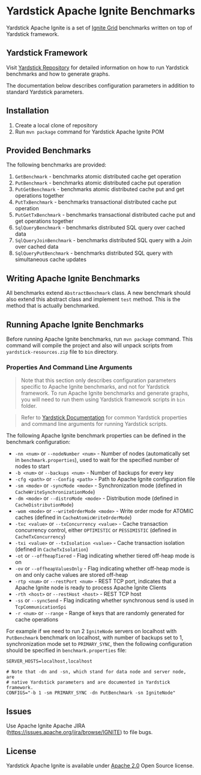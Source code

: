 <!--
  Licensed to the Apache Software Foundation (ASF) under one or more
  contributor license agreements.  See the NOTICE file distributed with
  this work for additional information regarding copyright ownership.
  The ASF licenses this file to You under the Apache License, Version 2.0
  (the "License"); you may not use this file except in compliance with
  the License.  You may obtain a copy of the License at

       http://www.apache.org/licenses/LICENSE-2.0

  Unless required by applicable law or agreed to in writing, software
  distributed under the License is distributed on an "AS IS" BASIS,
  WITHOUT WARRANTIES OR CONDITIONS OF ANY KIND, either express or implied.
  See the License for the specific language governing permissions and
  limitations under the License.
-->

# Yardstick Apache Ignite Benchmarks
Yardstick Apache Ignite is a set of <a href="http://ignite.incubator.apache.org/">Ignite Grid</a> benchmarks written on top of Yardstick framework.

## Yardstick Framework
Visit <a href="https://github.com/gridgain/yardstick" target="_blank">Yardstick Repository</a> for detailed information on how to run Yardstick benchmarks and how to generate graphs.

The documentation below describes configuration parameters in addition to standard Yardstick parameters.

## Installation
1. Create a local clone of repository
2. Run `mvn package` command for Yardstick Apache Ignite POM

## Provided Benchmarks
The following benchmarks are provided:

1. `GetBenchmark` - benchmarks atomic distributed cache get operation
2. `PutBenchmark` - benchmarks atomic distributed cache put operation
3. `PutGetBenchmark` - benchmarks atomic distributed cache put and get operations together
4. `PutTxBenchmark` - benchmarks transactional distributed cache put operation
5. `PutGetTxBenchmark` - benchmarks transactional distributed cache put and get operations together
6. `SqlQueryBenchmark` - benchmarks distributed SQL query over cached data
7. `SqlQueryJoinBenchmark` - benchmarks distributed SQL query with a Join over cached data
8. `SqlQueryPutBenchmark` - benchmarks distributed SQL query with simultaneous cache updates

## Writing Apache Ignite Benchmarks
All benchmarks extend `AbstractBenchmark` class. A new benchmark should also extend this abstract class and implement `test` method. This is the method that is actually benchmarked.

## Running Apache Ignite Benchmarks
Before running Apache Ignite benchmarks, run `mvn package` command. This command will compile the project and also will unpack scripts from `yardstick-resources.zip` file to `bin` directory.

### Properties And Command Line Arguments
> Note that this section only describes configuration parameters specific to Apache Ignite benchmarks, and not for Yardstick framework. To run Apache Ignite benchmarks and generate graphs, you will need to run them using Yardstick framework scripts in `bin` folder.

> Refer to [Yardstick Documentation](https://github.com/gridgain/yardstick) for common Yardstick properties and command line arguments for running Yardstick scripts.

The following Apache Ignite benchmark properties can be defined in the benchmark configuration:

* `-nn <num>` or `--nodeNumber <num>` - Number of nodes (automatically set in `benchmark.properties`), used to wait for the specified number of nodes to start
* `-b <num>` or `--backups <num>` - Number of backups for every key
* `-cfg <path>` or `--Config <path>` - Path to Apache Ignite configuration file
* `-sm <mode>` or `-syncMode <mode>` - Synchronization mode (defined in `CacheWriteSynchronizationMode`)
* `-dm <mode>` or `--distroMode <mode>` - Distribution mode (defined in `CacheDistributionMode`)
* `-wom <mode>` or `--writeOrderMode <mode>` - Write order mode for ATOMIC caches (defined in `CacheAtomicWriteOrderMode`)
* `-txc <value>` or `--txConcurrency <value>` - Cache transaction concurrency control, either `OPTIMISTIC` or `PESSIMISTIC` (defined in `CacheTxConcurrency`)
* `-txi <value>` or `--txIsolation <value>` - Cache transaction isolation (defined in `CacheTxIsolation`)
* `-ot` or `--offheapTiered` - Flag indicating whether tiered off-heap mode is on
* `-ov` or `--offheapValuesOnly` - Flag indicating whether off-heap mode is on and only cache values are stored off-heap
* `-rtp <num>`  or `--restPort <num>` - REST TCP port, indicates that a Apache Ignite node is ready to process Apache Ignite Clients
* `-rth <host>` or `--restHost <host>` - REST TCP host
* `-ss` or `--syncSend` - Flag indicating whether synchronous send is used in `TcpCommunicationSpi`
* `-r <num>` or `--range` - Range of keys that are randomly generated for cache operations

For example if we need to run 2 `IgniteNode` servers on localhost with `PutBenchmark` benchmark on localhost, with number of backups set to 1, synchronization mode set to `PRIMARY_SYNC`, then the following configuration should be specified in `benchmark.properties` file:

```
SERVER_HOSTS=localhost,localhost
    
# Note that -dn and -sn, which stand for data node and server node, are 
# native Yardstick parameters and are documented in Yardstick framework.
CONFIGS="-b 1 -sm PRIMARY_SYNC -dn PutBenchmark -sn IgniteNode"
```

## Issues
Use Apache Ignite Apache JIRA (https://issues.apache.org/jira/browse/IGNITE) to file bugs.

## License
Yardstick Apache Ignite is available under [Apache 2.0](http://www.apache.org/licenses/LICENSE-2.0.html) Open Source license.
